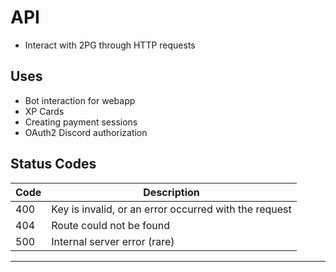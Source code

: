 # API
- Interact with 2PG through HTTP requests

## Uses
- Bot interaction for webapp
- XP Cards
- Creating payment sessions
- OAuth2 Discord authorization

## Status Codes
Code | Description
-----|-------------
400  | Key is invalid, or an error occurred with the request
404  | Route could not be found
500  | Internal server error (rare)

---

